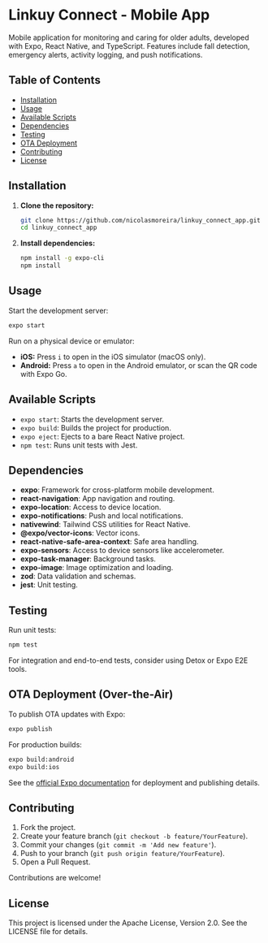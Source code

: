 # Linkuy Connect - Mobile App

Mobile application for monitoring and caring for older adults, developed with Expo, React Native, and TypeScript. Features include fall detection, emergency alerts, activity logging, and push notifications.

## Table of Contents

- [Installation](#installation)
- [Usage](#usage)
- [Available Scripts](#available-scripts)
- [Dependencies](#dependencies)
- [Testing](#testing)
- [OTA Deployment](#ota-deployment)
- [Contributing](#contributing)
- [License](#license)

## Installation

1. **Clone the repository:**

   ```bash
   git clone https://github.com/nicolasmoreira/linkuy_connect_app.git
   cd linkuy_connect_app
   ```

2. **Install dependencies:**

   ```bash
   npm install -g expo-cli
   npm install
   ```

## Usage

Start the development server:

```bash
expo start
```

Run on a physical device or emulator:

- **iOS:** Press `i` to open in the iOS simulator (macOS only).
- **Android:** Press `a` to open in the Android emulator, or scan the QR code with Expo Go.

## Available Scripts

- `expo start`: Starts the development server.
- `expo build`: Builds the project for production.
- `expo eject`: Ejects to a bare React Native project.
- `npm test`: Runs unit tests with Jest.

## Dependencies

- **expo**: Framework for cross-platform mobile development.
- **react-navigation**: App navigation and routing.
- **expo-location**: Access to device location.
- **expo-notifications**: Push and local notifications.
- **nativewind**: Tailwind CSS utilities for React Native.
- **@expo/vector-icons**: Vector icons.
- **react-native-safe-area-context**: Safe area handling.
- **expo-sensors**: Access to device sensors like accelerometer.
- **expo-task-manager**: Background tasks.
- **expo-image**: Image optimization and loading.
- **zod**: Data validation and schemas.
- **jest**: Unit testing.

## Testing

Run unit tests:

```bash
npm test
```

For integration and end-to-end tests, consider using Detox or Expo E2E tools.

## OTA Deployment (Over-the-Air)

To publish OTA updates with Expo:

```bash
expo publish
```

For production builds:

```bash
expo build:android
expo build:ios
```

See the [official Expo documentation](https://docs.expo.dev/distribution/introduction/) for deployment and publishing details.

## Contributing

1. Fork the project.
2. Create your feature branch (`git checkout -b feature/YourFeature`).
3. Commit your changes (`git commit -m 'Add new feature'`).
4. Push to your branch (`git push origin feature/YourFeature`).
5. Open a Pull Request.

Contributions are welcome!

## License

This project is licensed under the Apache License, Version 2.0. See the LICENSE file for details.
